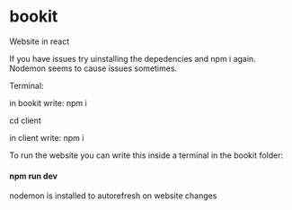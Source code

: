 # bookit
Website in react

If you have issues try uinstalling the depedencies and npm i again. Nodemon seems to cause issues sometimes.

Terminal:

in bookit write:
npm i 

cd client

in client write:
npm i

To run the website you can write this inside a terminal in the bookit folder:
#### npm run dev 


nodemon is installed to autorefresh on website changes
